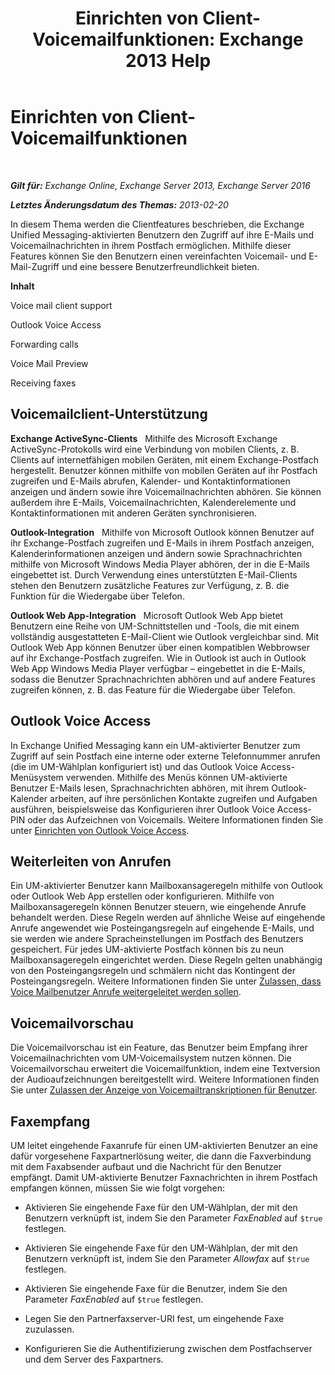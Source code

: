 ﻿---
title: 'Einrichten von Client-Voicemailfunktionen: Exchange 2013 Help'
TOCTitle: Einrichten von Client-Voicemailfunktionen
ms:assetid: 5e661cfd-d34e-4caa-91a5-967bbecb75eb
ms:mtpsurl: https://technet.microsoft.com/de-de/library/JJ673529(v=EXCHG.150)
ms:contentKeyID: 50554825
ms.date: 05/22/2018
mtps_version: v=EXCHG.150
ms.translationtype: MT
---

# Einrichten von Client-Voicemailfunktionen

 

_**Gilt für:** Exchange Online, Exchange Server 2013, Exchange Server 2016_

_**Letztes Änderungsdatum des Themas:** 2013-02-20_

In diesem Thema werden die Clientfeatures beschrieben, die Exchange Unified Messaging-aktivierten Benutzern den Zugriff auf ihre E-Mails und Voicemailnachrichten in ihrem Postfach ermöglichen. Mithilfe dieser Features können Sie den Benutzern einen vereinfachten Voicemail- und E-Mail-Zugriff und eine bessere Benutzerfreundlichkeit bieten.

**Inhalt**

Voice mail client support

Outlook Voice Access

Forwarding calls

Voice Mail Preview

Receiving faxes

## Voicemailclient-Unterstützung

**Exchange ActiveSync-Clients**   Mithilfe des Microsoft Exchange ActiveSync-Protokolls wird eine Verbindung von mobilen Clients, z. B. Clients auf internetfähigen mobilen Geräten, mit einem Exchange-Postfach hergestellt. Benutzer können mithilfe von mobilen Geräten auf ihr Postfach zugreifen und E-Mails abrufen, Kalender- und Kontaktinformationen anzeigen und ändern sowie ihre Voicemailnachrichten abhören. Sie können außerdem ihre E-Mails, Voicemailnachrichten, Kalenderelemente und Kontaktinformationen mit anderen Geräten synchronisieren.

**Outlook-Integration**   Mithilfe von Microsoft Outlook können Benutzer auf ihr Exchange-Postfach zugreifen und E-Mails in ihrem Postfach anzeigen, Kalenderinformationen anzeigen und ändern sowie Sprachnachrichten mithilfe von Microsoft Windows Media Player abhören, der in die E-Mails eingebettet ist. Durch Verwendung eines unterstützten E-Mail-Clients stehen den Benutzern zusätzliche Features zur Verfügung, z. B. die Funktion für die Wiedergabe über Telefon.

**Outlook Web App-Integration**   Microsoft Outlook Web App bietet Benutzern eine Reihe von UM-Schnittstellen und -Tools, die mit einem vollständig ausgestatteten E-Mail-Client wie Outlook vergleichbar sind. Mit Outlook Web App können Benutzer über einen kompatiblen Webbrowser auf ihr Exchange-Postfach zugreifen. Wie in Outlook ist auch in Outlook Web App Windows Media Player verfügbar – eingebettet in die E-Mails, sodass die Benutzer Sprachnachrichten abhören und auf andere Features zugreifen können, z. B. das Feature für die Wiedergabe über Telefon.

## Outlook Voice Access

In Exchange Unified Messaging kann ein UM-aktivierter Benutzer zum Zugriff auf sein Postfach eine interne oder externe Telefonnummer anrufen (die im UM-Wählplan konfiguriert ist) und das Outlook Voice Access-Menüsystem verwenden. Mithilfe des Menüs können UM-aktivierte Benutzer E-Mails lesen, Sprachnachrichten abhören, mit ihrem Outlook-Kalender arbeiten, auf ihre persönlichen Kontakte zugreifen und Aufgaben ausführen, beispielsweise das Konfigurieren ihrer Outlook Voice Access-PIN oder das Aufzeichnen von Voicemails. Weitere Informationen finden Sie unter [Einrichten von Outlook Voice Access](https://technet.microsoft.com/de-de/library/Dd298010(v=EXCHG.150)).

## Weiterleiten von Anrufen

Ein UM-aktivierter Benutzer kann Mailboxansageregeln mithilfe von Outlook oder Outlook Web App erstellen oder konfigurieren. Mithilfe von Mailboxansageregeln können Benutzer steuern, wie eingehende Anrufe behandelt werden. Diese Regeln werden auf ähnliche Weise auf eingehende Anrufe angewendet wie Posteingangsregeln auf eingehende E-Mails, und sie werden wie andere Spracheinstellungen im Postfach des Benutzers gespeichert. Für jedes UM-aktivierte Postfach können bis zu neun Mailboxansageregeln eingerichtet werden. Diese Regeln gelten unabhängig von den Posteingangsregeln und schmälern nicht das Kontingent der Posteingangsregeln. Weitere Informationen finden Sie unter [Zulassen, dass Voice Mailbenutzer Anrufe weitergeleitet werden sollen](https://docs.microsoft.com/de-de/exchange/voice-mail-unified-messaging/set-up-client-voice-mail-features/allow-voice-mail-users-to-forward-calls).

## Voicemailvorschau

Die Voicemailvorschau ist ein Feature, das Benutzer beim Empfang ihrer Voicemailnachrichten vom UM-Voicemailsystem nutzen können. Die Voicemailvorschau erweitert die Voicemailfunktion, indem eine Textversion der Audioaufzeichnungen bereitgestellt wird. Weitere Informationen finden Sie unter [Zulassen der Anzeige von Voicemailtranskriptionen für Benutzer](https://technet.microsoft.com/de-de/library/Ff629381(v=EXCHG.150)).

## Faxempfang

UM leitet eingehende Faxanrufe für einen UM-aktivierten Benutzer an eine dafür vorgesehene Faxpartnerlösung weiter, die dann die Faxverbindung mit dem Faxabsender aufbaut und die Nachricht für den Benutzer empfängt. Damit UM-aktivierte Benutzer Faxnachrichten in ihrem Postfach empfangen können, müssen Sie wie folgt vorgehen:

  - Aktivieren Sie eingehende Faxe für den UM-Wählplan, der mit den Benutzern verknüpft ist, indem Sie den Parameter *FaxEnabled* auf `$true` festlegen.

  - Aktivieren Sie eingehende Faxe für den UM-Wählplan, der mit den Benutzern verknüpft ist, indem Sie den Parameter *Allowfax* auf `$true` festlegen.

  - Aktivieren Sie eingehende Faxe für die Benutzer, indem Sie den Parameter *FaxEnabled* auf `$true` festlegen.

  - Legen Sie den Partnerfaxserver-URI fest, um eingehende Faxe zuzulassen.

  - Konfigurieren Sie die Authentifizierung zwischen dem Postfachserver und dem Server des Faxpartners.

